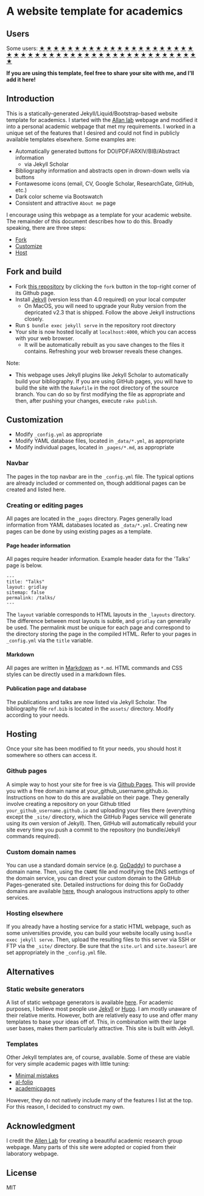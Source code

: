 # A website template for academics

## Users

Some users:
<a href="https://ilafly.github.io/" target="_blank">★</a>
<a href="https://i-vesseg.github.io/" target="_blank">★</a>
<a href="https://xfangsn.github.io/" target="_blank">★</a>
<a href="https://joshuagob.github.io" target="_blank">★</a>
<a href="https://bczheng.com/" target="_blank">★</a>
<a href="https://bazilinskyy.github.io/" target="_blank">★</a>
<a href="https://www.coreytcallaghan.com/" target="_blank">★</a>
<a href="https://minseoksong.github.io/" target="_blank">★</a>
<a href="https://acme-group-cmu.github.io/" target="_blank">★</a>
<a href="https://barrylee36.github.io/" target="_blank">★</a>
<a href="https://adisun94.github.io/" target="_blank">★</a>
<a href="https://comp-physics.group" target="_blank">★</a>
<a href="https://spike.doc.ic.ac.uk/" target="_blank">★</a>
<a href="http://www.msc.univ-paris-diderot.fr/~berhanu/" target="_blank">★</a>
<a href="https://mashadab.github.io/" target="_blank">★</a>
<a href="https://home.iitk.ac.in/~lalit/" target="_blank">★</a>
<a href="https://ethan-pickering.github.io/" target="_blank">★</a>
<a href="https://pedro-dm-gomes.github.io/" target="_blank">★</a>
<a href="https://3tbk.github.io/3tbk/" target="_blank">★</a>
<a href="https://felipesua.github.io/" target="_blank">★</a>
<a href="https://shivvrat.github.io/" target="_blank">★</a>
<a href="https://ritamraha.github.io/" target="_blank">★</a>
<a href="https://matsesseldeurs.github.io/" target="_blank">★</a>
<a href="https://michelleblom.github.io/" target="_blank">★</a>
<a href="https://jrd971000.github.io/" target="_blank">★</a>
<a href="https://melashri.net/" target="_blank">★</a>
<a href="https://sahatulika15.github.io" target="_blank">★</a>
<a href="https://mzhanglab.github.io" target="_blank">★</a>
<a href="https://soar-lab.github.io" target="_blank">★</a>
<a href="https://azharghafoor.github.io/" target="_blank">★</a>
<a href="https://hyunwoo.info/" target="_blank">★</a>
<a href="https://computervision0.github.io/" target="_blank">★</a>
<a href="https://adrashid.github.io/personal-webpage/index.html" target="_blank">★</a>
<a href="https://aleemkhan62.github.io/" target="_blank">★</a>
<a href="https://vaibhavb007.github.io/" target="_blank">★</a>
<a href="https://gabry993.github.io/" target="_blank">★</a>
<a href="https://shantnuu.github.io/" target="_blank">★</a>
<a href="https://wenbinluomath.github.io/" target="_blank">★</a>
<a href="https://aibio-lab.github.io/" target="_blank">★</a>
<a href="https://shantnuu.github.io/" target="_blank">★</a>
<a href="https://wenbinluomath.github.io/" target="_blank">★</a>
<a href="https://dartsushi.github.io/" target="_blank">★</a>
<a href="https://efstathia-soufleri.github.io/" target="_blank">★</a>
<a href="https://zchoffin.github.io/" target="_blank">★</a>
<a href="https://wangyb97.github.io/" target="_blank">★</a>
<a href="https://sgleem.github.io/" target="_blank">★</a>
<a href="https://has97.github.io/" target="_blank">★</a>
<a href="https://albertgassol1.github.io/" target="_blank">★</a>
<a href="https://seanpark05.github.io/" target="_blank">★</a>
<a href="https://miki998.github.io/" target="_blank">★</a>

__If you are using this template, feel free to share your site with me, and I'll add it here!__

## Introduction 

This is a statically-generated Jekyll/Liquid/Bootstrap-based website template for academics.
I started with the [Allan lab](https://www.allanlab.org/) webpage and modified it into a personal academic webpage that met my requirements.
I worked in a unique set of the features that I desired and could not find in publicly available templates elsewhere.
Some examples are:

* Automatically generated buttons for DOI/PDF/ARXIV/BIB/Abstract information
  * via Jekyll Scholar
* Bibliography information and abstracts open in drown-down wells via buttons
* Fontawesome icons (email, CV, Google Scholar, ResearchGate, GitHub, etc.)
* Dark color scheme via Bootswatch
* Consistent and attractive `About me` page

I encourage using this webpage as a template for your academic website.
The remainder of this document describes how to do this.
Broadly speaking, there are three steps:

* [Fork](#fork-and-build)
* [Customize](#customization)
* [Host](#hosting)

## Fork and build

* Fork [this repository](https://github.com/sbryngelson/sbryngelson.github.io) by clicking the `fork` button in the top-right corner of its Github page.
* Install [Jekyll](https://jekyllrb.com/docs/installation/)  (version less than 4.0 required) on your local computer
    * On MacOS, you will need to upgrade your Ruby version from the depricated v2.3 that is shipped. Follow the above Jekyll instructions closely.
* Run `$ bundle exec jekyll serve` in the repository root directory
* Your site is now hosted locally at `localhost:4000`, which you can access with your web browser.
   * It will be automatically rebuilt as you save changes to the files it contains.
   Refreshing your web browser reveals these changes.

Note:
* This webpage uses Jekyll plugins like Jekyll Scholar to automatically build your bibliography. 
  If you are using GitHub pages, you will have to build the site with the `Rakefile` in the root directory of the source branch.
  You can do so by first modifying the file as appropriate and then, after pushing your changes, execute `rake publish`.

## Customization

* Modify `_config.yml` as appropriate
* Modify YAML database files, located in `_data/*.yml`, as appropriate
* Modify individual pages, located in `_pages/*.md`, as appropriate

### Navbar

The pages in the top navbar are in the `_config.yml` file.
The typical options are already included or commented on, though additional pages can be created and listed here.

### Creating or editing pages

All pages are located in the `_pages` directory.
Pages generally load information from YAML databases located as `_data/*.yml`.
Creating new pages can be done by using existing pages as a template.

#### Page header information

All pages require header information.
Example header data for the 'Talks' page is below.
```
---
title: "Talks"
layout: gridlay
sitemap: false
permalink: /talks/
---
```
The `layout` variable corresponds to HTML layouts in the `_layouts` directory.
The difference between most layouts is subtle, and `gridlay` can generally be used.
The permalink must be unique for each page and correspond to the directory storing the page in the compiled HTML.
Refer to your pages in `_config.yml` via the `title` variable.

#### Markdown

All pages are written in [Markdown](https://github.com/adam-p/markdown-here/wiki/Markdown-Cheatsheet) as `*.md`.
HTML commands and CSS styles can be directly used in a markdown files.

#### Publication page and database

The publications and talks are now listed via Jekyll Scholar.
The bibliography file `ref.bib` is located in the `assets/` directory.
Modify according to your needs.

## Hosting

Once your site has been modified to fit your needs, you should host it somewhere so others can access it.

### Github pages

A simple way to host your site for free is via [Github Pages](https://pages.github.com/).
This will provide you with a free domain name at your_github_username.github.io.
Instructions on how to do this are available on their page.
They generally involve creating a repository on your Github titled `your_github_username.github.io` and uploading your files there (everything except the `_site/` directory, which the GitHub Pages service will generate using its own version of Jekyll).
Then, GitHub will automatically rebuild your site every time you push a commit to the repository (no bundle/Jekyll commands required).

### Custom domain names

You can use a standard domain service (e.g. [GoDaddy](https://www.godaddy.com/)) to purchase a domain name.
Then, using the `CNAME` file and modifying the DNS settings of the domain service, you can direct your custom domain to the GitHub Pages-generated site.
Detailed instructions for doing this for GoDaddy domains are available [here](https://hackernoon.com/how-to-set-up-godaddy-domain-with-github-pages-a9300366c7b), though analogous instructions apply to other services.

### Hosting elsewhere

If you already have a hosting service for a static HTML webpage, such as some universities provide, you can build your website locally using `bundle exec jekyll serve`.
Then, upload the resulting files to this server via SSH or FTP via the `_site/` directory.
Be sure that the `site.url` and `site.baseurl` are set appropriately in the `_config.yml` file.

## Alternatives

### Static website generators

A list of static webpage generators is available [here](https://www.staticgen.com/).
For academic purposes, I believe most people use [Jekyll](https://jekyllrb.com/) or [Hugo](https://gohugo.io/).
I am mostly unaware of their relative merits.
However, both are relatively easy to use and offer many templates to base your ideas off of.
This, in combination with their large user bases, makes them particularly attractive.
This site is built with Jekyll.

### Templates

Other Jekyll templates are, of course, available.
Some of these are viable for very simple academic pages with little tuning:
* [Minimal mistakes](https://mmistakes.github.io/minimal-mistakes/)
* [al-folio](https://github.com/alshedivat/al-folio)
* [academicpages](https://academicpages.github.io/)

However, they do not natively include many of the features I list at the top.
For this reason, I decided to construct my own.

## Acknowledgment

I credit the [Allen Lab](https://www.allanlab.org/) for creating a beautiful academic research group webpage.
Many parts of this site were adopted or copied from their laboratory webpage.

## License

MIT
